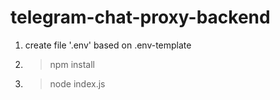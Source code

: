 # telegram-chat-proxy-backend

1. create file '.env' based on .env-template
2. > npm install
3. > node index.js